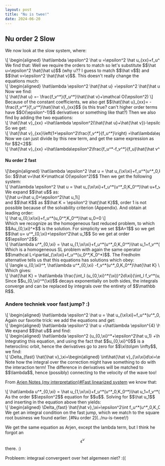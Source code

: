 ```yaml
---
layout: post
title: "Nu is twee!"
date: 2024-06-20
---
```

<style>
.math-container {
    max-width: 100%; /* Set a maximum width to prevent it from expanding the page */
    overflow-x: auto; /* Enable horizontal scrolling */
    white-space: nowrap; /* Prevent the text from wrapping */
}
</style>

## Nu order 2 Slow

We now look at the slow system, where:
<div class="math-container">\[
\begin{aligned}
\hat\lambda \epsilon^2 \hat u =\epsilon^2 \hat u_{xx}+f_u^*(u^*_0,K_0^*)\hat u+f_v^*(u^*_0,K_0^*)\hat v \\
\hat\lambda \epsilon^{2} \hat v = \hat v_{xx}- f_u^*(u^*_0,K_0^*)\hat u- f_v^*(u^*_0,K_0^*)\hat v 
\end{aligned}
\]</div>
We find that:
Well we require the orders to match so let's substitute $$\hat u=\epsilon^2 \hat{\hat u}$$ (why u?? I guess to match $$\hat v$$) and $$\hat v=\epsilon^2 \hat{\hat v}$$. This doesn't really change the equations much:
<div class="math-container">\[
\begin{aligned}
\hat\lambda \epsilon^2 \hat{\hat u} =\epsilon^2 \hat{\hat u}_{xx}+f_u^*(u^*_0,K_0^*)\hat{\hat u}+f_v^*(u^*_0,K_0^*)\hat{\hat v} \\
\hat\lambda \epsilon^{2} \hat{\hat v} = \hat{\hat v}_{xx}- f_u^*(u^*_0,K_0^*)\hat{\hat u}- f_v^*(u^*_0,K_0^*)\hat{\hat v }
\end{aligned}
\]</div>
Now we find:
<div class="math-container">\[
\hat{\hat u} =- \frac{f_v^*}{f_u^*}\hat{\hat v}+\mathcal O(\epsilon^2)
\]</div>
Because of the constant coefficients, we also get $$\hat{\hat u}_{xx}= - \frac{f_v^*}{f_u^*}\hat{\hat v}_{xx}$$ (is this true? can't higher order terms have $$O(\epsilon^-1)$$ derivatives or something like that?)
Then we also find by adding the two equations:
<div class="math-container">\[
\hat{\hat v}_{xx} =\hat\lambda \epsilon^2(\hat{\hat u}+\hat{\hat v})-\epsilon^2 \hat u_{xx}=\hat\lambda\epsilon^2\frac{f_u^*-f_v^*}{f_u}\hat{\hat v^*}+ \epsilon^2\frac{f_v^*}{f_u^*}\hat{\hat v}_{xx}+\mathcal O(\epsilon^4)
\]</div>
So we get:
<div class="math-container">\[
\hat{\hat v}_{xx}\left(1+\epsilon^2\frac{f_v^*}{f_u^*}\right) =\hat\lambda\epsilon^2\frac{f_u^*-f_v^*}{f_u}\hat{\hat v^*}+\mathcal O(\epsilon^4)
\]</div>
Now we can just divide by this new term, and get the same expression as for $$2<2$$:
<div class="math-container">\[
\hat{\hat v}_{xx} =\hat\lambda\epsilon^2\frac{f_u^*-f_v^*}{f_u}\hat{\hat v^*}+\mathcal O(\epsilon^4)
\]</div>


#### Nu order 2 fast
<div class="math-container">\[\begin{aligned}
\hat\lambda \epsilon^2 \hat u = \hat u_{\xi\xi}+f_u^*(u^*_0,K_0^*)\hat u+f_v^*(u^*_0,K_0^*)\hat v \\
\hat\lambda \epsilon^{2+2} \hat v = \hat v_{\xi\xi}-\epsilon^2 f_u^*(u^*_0,K_0^*)\hat u-\epsilon^2 f_v^*(u^*_0,K_0^*)\hat v 
\end{aligned}\]</div>
So: $$\hat v=\hat K+\mathcal O(\epsilon^2)$$
Then we get the following system:
<div class="math-container">\[
\hat\lambda \epsilon^2 \hat u = \hat u_{\xi\xi}+f_u^*(u^*_0,K_0^*)\hat u+f_v^*(u^*_0,K_0^*)\hat K+\mathcal O(\epsilon^2) \\
\]</div>
We expand $$\hat u$$ as: 
<div class="math-container">\[\hat u=\hat u_0+\epsilon^2\hat u_1\]</div>
and $$\hat K$$ as $$\hat K = \epsilon^2 \hat{\hat K}$$, order 1 is not possible because of the solvability criterion (Appendix). 
And obtain at leading order:
<div class="math-container">\[
\hat u_{0,\xi\xi}+f_u^*(u_0^*,K_0^*)\hat u_0=0
\]</div>
Which we recognize as the homogeneous fast reduced problem, to which $$Au_{0,\xi}^*$$ is the solution. For simplicity we set $$A=1$$ so we get $$\hat u= u^*_{0,\xi}+\epsilon^2\hat u_1$$ So we get at order $$\epsilon^2$$:
<div class="math-container">\[
\hat\lambda u^*_{0,\xi} = \hat u_{1,\xi\xi}+f_u^*(u^*_0,K_0^*)\hat u_1+f_v^*(u^*_0,K_0^*)\hat{\hat K}+\mathcal O(\epsilon^{2}) \\
\]</div>
Which is a homogeneous SL problem with again the same operator $$\mathcal L=\partial_{\xi\xi}+f_u^*(u_0^*,K_0^*)$$. The Fredholm alternative tells us that this equations has solutions which obey:
<div class="math-container">\[
\langle u_{0,\xi}^*, \hat\lambda  u^*_{0,\xi} -f_v^*(u^*_0,K_0^*)\hat{\hat K} \rangle =0
\]</div>
Which gives:
<div class="math-container">\[
\hat{\hat K} = \hat\lambda \frac{\int_I (u_{0,\xi}^*(\xi))^2d\xi}{\int_I f_v^*(u_0^*(\xi),K_0^*)u_{0,\xi}^*(\xi)d\xi}
\]</div>
Since $$u_{0,\xi}^*(\xi)$$ decays exponentially on both sides, the integrals converge and can be replaced by integrals over the entirety of $$\mathbb R$$. 


### Andere techniek voor fast jump? :)

<div class="math-container">\[
\begin{aligned}
\hat\lambda \epsilon^2 \hat u = \hat u_{\xi\xi}+f_u^*(u^*_0,K_0^*)\hat u+\epsilon^{2}f_v^*(u^*_0,K_0^*)\hat{\hat v} \\
\hat\lambda \epsilon^{4} \hat{\hat v} = \epsilon^0 \hat{\hat v}_{\xi\xi}-\epsilon^0 f_u^*(u^*_0,K_0^*)\hat u- \epsilon^{2} f_v^*(u^*_0,K_0^*)\hat{\hat v }
\end{aligned}
\]</div>
Again our favorite trick: we add the equations and get:
<div class="math-container">\[
\begin{aligned}
\hat\lambda \epsilon^2 \hat u +\hat\lambda \epsilon^{4} \hat{\hat v}= \hat u_{\xi\xi}+\epsilon^0 \hat{\hat v}_{\xi\xi}\end{aligned}
\]</div>
We expand $$\hat u$$ and find:
<div class="math-container">\[
\begin{aligned}
\hat\lambda \epsilon^2 (u_{0,\xi}^*+\epsilon^2\hat u_1) +\hat\lambda \epsilon^{4} \hat{\hat v}= (u_{0,\xi}^*+\epsilon^2\hat u_1)_{\xi\xi}+\epsilon^0 \hat{\hat v}_{\xi\xi}\end{aligned}
\]</div>
Integrating this equation, and using the fact that $$u_{0,\xi}^0$$ is a heteroclinic orbit, hence the derivatives go to zero for $$\xi\to\pm \infty$$, we find:
<div class="math-container">\[
\Delta_{fast} \hat{\hat v}_\xi=\begin{aligned}
\int\hat{\hat v}_{\xi\xi}d\xi=\epsilon^2\int \hat\lambda  u_{0,\xi}^*- \hat u_{1,\xi\xi}d\xi+\mathcal O(\epsilon^4)
\end{aligned}
\]</div>
Note how the integral over the correction might have something to do with the interaction term! The difference in derivatives will be matched to $$\lambda$$, hence (possibly) connecting to the velocity of the wave too!

From [Arjen Notes (my interpretation)#Fast linearized system](../nu-is-twee!/) we know that:
<div class="math-container">\[
\hat\lambda u^*_{0,\xi} = \hat u_{1,\xi\xi}+f_u^*(u^*_0,K_0^*)\hat u_1+f_v^*(u^*_0,K_0^*)\hat{\hat K}+\mathcal O(\epsilon^{2}+\epsilon^{2\nu}) 
\]</div>
As the order $$\epsilon^2$$ equation for $$u$$. Solving for $$\hat u_1$$ and inserting in the equation above then yields:
<div class="math-container">\[
\begin{aligned}
\Delta_{fast} \hat{\hat v}_\xi=\epsilon^2\int f_u^*(u^*_0,K_0^*)\hat u_1+f_v^*(u^*_0,K_0^*)\hat{\hat K}d\xi+\mathcal O(\epsilon^4)
\end{aligned}
\]</div>
We get an integral condition on the fast jump, which we match to the square root business we found earlier. [#Nu order 2](../nu-is-twee!/)

We get the same equation as Arjen, except the lambda term, but I think he forgot an $$\epsilon^\nu$$ there. :)



Probleem: integraal convergeert over het algemeen niet? :((
